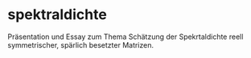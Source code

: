# spektraldichte
Präsentation und Essay zum Thema Schätzung der Spekrtaldichte reell symmetrischer, spärlich besetzter Matrizen.
